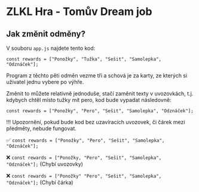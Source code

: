 # ZLKL Hra - Tomův Dream job

## Jak změnit odměny?

V souboru ```app.js``` najdete tento kod:

```
const rewards = ["Ponožky", "Tužka", "Sešit", "Samolepka", "Odznáček"];

```

Program z těchto pěti odměn vezme tři a schová je za karty, ze kterých si uživatel jednu vybere po výhře.

Změnit to můžete relativně jednoduše, stačí zaměnit texty v uvozovkách, t.j. kdybych chtěl místo tužky mít pero, kod bude vypadat následovně:

```
const rewards = ["Ponožky", "Pero", "Sešit", "Samolepka", "Odznáček"];

```

!!! Upozornění, pokud bude kod bez uzavíracích uvozovek, či čárek mezi předměty, nebude fungovat.

✅  ```const rewards = ["Ponožky", "Pero", "Sešit", "Samolepka", "Odznáček"];```

❌  ```const rewards = ["Ponožky, "Pero", "Sešit", "Samolepka", "Odznáček"];``` (Chybí uvozovky)

❌  ```const rewards = ["Ponožky" "Pero", "Sešit", "Samolepka", "Odznáček"];``` (Chybí čárka)
